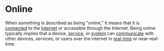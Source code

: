 # Online

When something is described as being "online," it means that it is [connected](/docs/glossary/connection) to the [Internet](/docs/glossary/internet) or accessible through the Internet. Being online typically implies that a device, [service](/docs/glossary/service), or [system](/docs/glossary/system) can [communicate](/docs/glossary/communication) with other devices, services, or users over the internet in [real-time](/docs/glossary/real-time) or near-real-time.